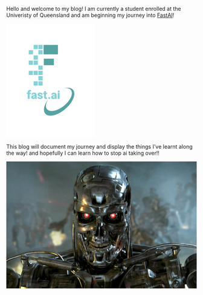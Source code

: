 Hello and welcome to my blog! I am currently a student enrolled at the Univeristy of Queensland and am beginning my journey into [FastAI](https://www.fast.ai)! 

![Image of fast.ai logo](images/logo.png) 

This blog will document my journey and display the things I've learnt along the way! and hopefully I can learn how to stop ai taking over!!

![They're gonna take over!](images/terminator_endoskeleton_1020.webp) 



